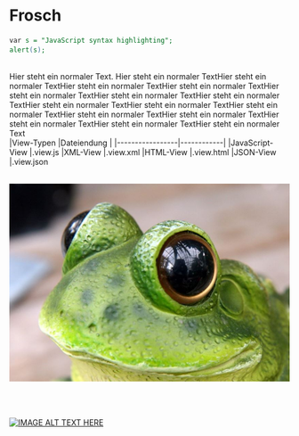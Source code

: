 # Frosch

```perl
var s = "JavaScript syntax highlighting";
alert(s);
```

</br>
Hier steht ein normaler Text. Hier steht ein normaler TextHier steht ein normaler TextHier steht ein normaler TextHier steht ein normaler TextHier steht ein normaler TextHier steht ein normaler TextHier steht ein normaler TextHier steht ein normaler TextHier steht ein normaler TextHier steht ein normaler TextHier steht ein normaler TextHier steht ein normaler TextHier steht ein normaler TextHier steht ein normaler TextHier steht ein normaler Text
</br>
|View-Typen       |Dateiendung | 
|-----------------|------------|
|JavaScript-View  |.view.js          
|XML-View         |.view.xml
|HTML-View        |.view.html
|JSON-View        |.view.json


</br>
</br>

![SEOCOMPODF](/img/frog.JPG "Tabelle SEOCOMPODF")





</br>
</br>

[![IMAGE ALT TEXT HERE](http://img.youtube.com/vi/6_VuA5QcuHQ/0.jpg)](https://www.youtube.com/watch?v=6_VuA5QcuHQ)

